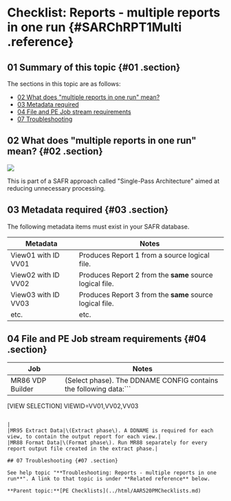 # Checklist: Reports - multiple reports in one run {#SARChRPT1Multi .reference}

## 01 Summary of this topic {#01 .section}

The sections in this topic are as follows:

-   [02 What does "multiple reports in one run" mean?](#02)
-   [03 Metadata required](#03)
-   [04 File and PE Job stream requirements](#04)
-   [07 Troubleshooting](#07)

## 02 What does "multiple reports in one run" mean? {#02 .section}

![](images/PM_multii_reports_01.gif)

This is part of a SAFR approach called "Single-Pass Architecture" aimed at reducing unnecessary processing.

## 03 Metadata required {#03 .section}

The following metadata items must exist in your SAFR database.

|Metadata|Notes|
|--------|-----|
|View01 with ID VV01|Produces Report 1 from a source logical file.|
|View02 with ID VV02|Produces Report 2 from the **same** source logical file.|
|View03 with ID VV03|Produces Report 3 from the **same** source logical file.|
|etc.|etc.|

## 04 File and PE Job stream requirements {#04 .section}

|Job|Notes|
|---|-----|
|MR86 VDP Builder|\(Select phase\). The DDNAME CONFIG contains the following data:```
[VIEW SELECTION]
VIEWID=VV01,VV02,VV03
```

|
|MR95 Extract Data|\(Extract phase\). A DDNAME is required for each view, to contain the output report for each view.|
|MR88 Format Data|\(Format phase\). Run MR88 separately for every report output file created in the extract phase.|

## 07 Troubleshooting {#07 .section}

See help topic "**Troubleshooting: Reports - multiple reports in one run**". A link to that topic is under **Related reference** below.

**Parent topic:**[PE Checklists](../html/AAR520PMChecklists.md)


